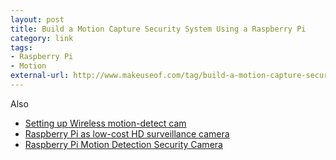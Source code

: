 ```yaml
---
layout: post
title: Build a Motion Capture Security System Using a Raspberry Pi
category: link
tags:
- Raspberry Pi
- Motion
external-url: http://www.makeuseof.com/tag/build-a-motion-capture-security-system-using-a-raspberry-pi/
---
```

Also

- [Setting up Wireless motion-detect cam](https://rbnrpi.wordpress.com/project-list/setting-up-wireless-motion-detect-cam/)
- [Raspberry Pi as low-cost HD surveillance camera](http://www.codeproject.com/Articles/665518/Raspberry-Pi-as-low-cost-HD-surveillance-camera)
- [Raspberry Pi Motion Detection Security Camera](http://workingmatt.blogspot.co.uk/2013/10/raspberry-pi-motion-detection-security.html)
